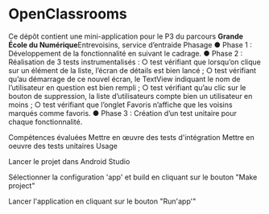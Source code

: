 # OpenClassrooms







Ce dépôt contient une mini-application pour le P3 du parcours **Grande École du Numérique**Entrevoisins, service d’entraide Phasage ● Phase 1 : Développement de la fonctionnalité en suivant le cadrage. ● Phase 2 : Réalisation de 3 tests instrumentalisés : ○ test vérifiant que lorsqu’on clique sur un élément de la liste, l’écran de détails est bien lancé ; ○ test vérifiant qu’au démarrage de ce nouvel écran, le TextView indiquant le nom de l’utilisateur en question est bien rempli ; ○ test vérifiant qu’au clic sur le bouton de suppression, la liste d’utilisateurs compte bien un utilisateur en moins ; ○ test vérifiant que l’onglet Favoris n’affiche que les voisins marqués comme favoris. ● Phase 3 : Création d’un test unitaire pour chaque fonctionnalité.



Compétences évaluées
Mettre en œuvre des tests d'intégration
Mettre en oeuvre des tests unitaires
Usage


Lancer le projet dans Android Studio

Sélectionner la configuration 'app' et build en cliquant sur le bouton "Make project"

Lancer l'application en cliquant sur le bouton "Run'app'"
